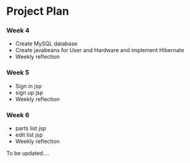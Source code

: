 # Project Plan

### Week 4
- Create MySQL database
- Create javabeans for User and Hardware and implement Hibernate
- Weekly reflection

### Week 5
- Sign in jsp
- sign up jsp
- Weekly reflection

### Week 6
- parts list jsp
- edit list jsp
- Weekly reflection

To be updated....
